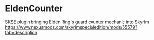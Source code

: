 # EldenCounter
SKSE plugin bringing Elden Ring's guard counter mechanic into Skyrim</br>
https://www.nexusmods.com/skyrimspecialedition/mods/65579?tab=description
